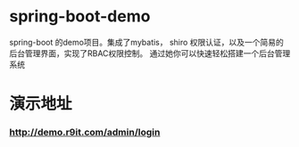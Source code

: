 # spring-boot-demo
spring-boot 的demo项目。集成了mybatis， shiro 权限认证，以及一个简易的后台管理界面，实现了RBAC权限控制。
通过她你可以快速轻松搭建一个后台管理系统

# 演示地址
### http://demo.r9it.com/admin/login